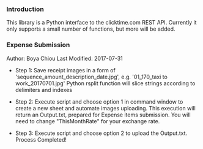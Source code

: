 ### Introduction

This library is a Python interface to the clicktime.com REST API.  Currently it
only supports a small number of functions, but more will be added.



### Expense Submission
Author: Boya Chiou
Last Modified: 2017-07-31

* Step 1: 
Save receipt images in a form of 'sequence_amount_description_date.jpg', e.g. '01_170_taxi to work_20170701.jpg'
Python rsplit function will slice strings according to delimiters and indexes

* Step 2: 
Execute script and choose option 1 in command window to create a new sheet and automate images uploading.
This execution will return an Output.txt, prepared for Expense items submission.
You will need to change "ThisMonthRate" for your exchange rate.

* Step 3: 
Execute script and choose option 2 to upload the Output.txt.
Process Completed!

